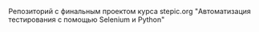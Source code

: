 Репозиторий с финальным проектом курса stepic.org "Автоматизация тестирования с помощью Selenium и Python"